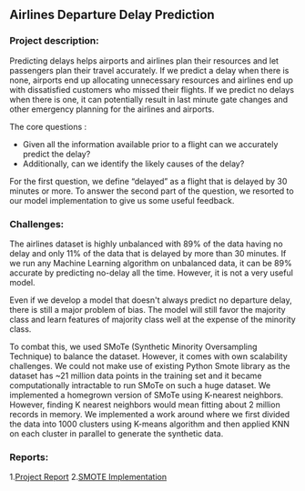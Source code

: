 ## Airlines Departure Delay Prediction

### Project description: 
Predicting delays helps airports and airlines plan their resources and let passengers plan their travel accurately. If we predict a delay when there is none, airports end up allocating unnecessary resources and airlines end up with dissatisfied customers who missed their flights. If we predict no delays when there is one, it can potentially result in last minute gate changes and other emergency planning for the airlines and airports.

The core questions : 
- Given all the information available prior to a flight can we accurately predict the delay? 
- Additionally, can we identify the likely causes of the delay?

For the first question, we define “delayed” as a flight that is delayed by 30 minutes or more. To answer the second part of the question, we resorted to our model implementation to give us some useful feedback.


### Challenges:
The airlines dataset is highly unbalanced with 89% of the data having no delay and only 11% of the data that is delayed by more than 30 minutes. If we run any Machine Learning algorithm on unbalanced data, it can be 89% accurate by predicting no-delay all the time. However, it is not a very useful model. 

Even if we develop a model that doesn't always predict no departure delay, there is still a major problem of bias. The model will still favor the majority class and learn features of majority class well at the expense of the minority class.

To combat this, we used SMoTe (Synthetic Minority Oversampling Technique) to balance the dataset. However, it comes with own scalability challenges. We could not make use of existing Python Smote library as the dataset has ~21 million data points in the training set and it became computationally intractable to run SMoTe on such a huge dataset. We implemented a homegrown version of SMoTe using K-nearest neighbors. However, finding K nearest neighbors would mean fitting about 2 million records in memory. We implemented a work around where we first divided the data into 1000 clusters using K-means algorithm and then applied KNN on each cluster in parallel to generate the synthetic data.

### Reports:
1.[Project Report](/pdf/Airline_Delay_Prediction.pdf)
2.[SMOTE Implementation](/pdf/SMOTE.pdf)
